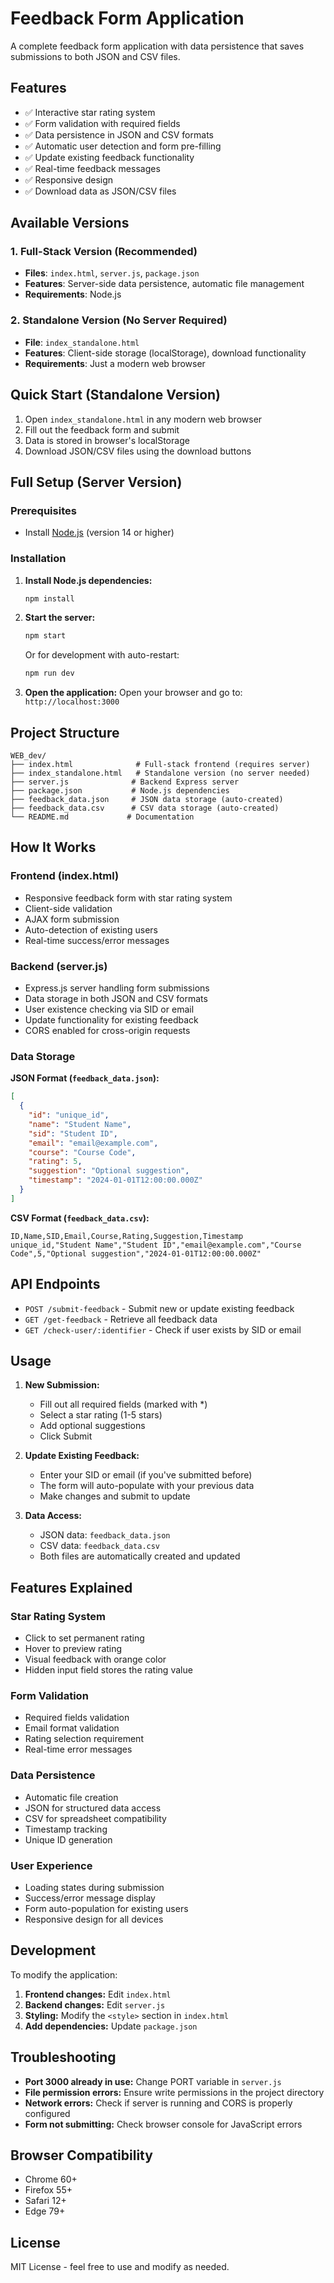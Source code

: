 # Feedback Form Application

A complete feedback form application with data persistence that saves submissions to both JSON and CSV files.

## Features

- ✅ Interactive star rating system
- ✅ Form validation with required fields
- ✅ Data persistence in JSON and CSV formats
- ✅ Automatic user detection and form pre-filling
- ✅ Update existing feedback functionality
- ✅ Real-time feedback messages
- ✅ Responsive design
- ✅ Download data as JSON/CSV files

## Available Versions

### 1. Full-Stack Version (Recommended)
- **Files**: `index.html`, `server.js`, `package.json`
- **Features**: Server-side data persistence, automatic file management
- **Requirements**: Node.js

### 2. Standalone Version (No Server Required)
- **File**: `index_standalone.html`
- **Features**: Client-side storage (localStorage), download functionality
- **Requirements**: Just a modern web browser

## Quick Start (Standalone Version)

1. Open `index_standalone.html` in any modern web browser
2. Fill out the feedback form and submit
3. Data is stored in browser's localStorage
4. Download JSON/CSV files using the download buttons

## Full Setup (Server Version)

### Prerequisites
- Install [Node.js](https://nodejs.org/) (version 14 or higher)

### Installation

1. **Install Node.js dependencies:**
   ```bash
   npm install
   ```

2. **Start the server:**
   ```bash
   npm start
   ```
   
   Or for development with auto-restart:
   ```bash
   npm run dev
   ```

3. **Open the application:**
   Open your browser and go to: `http://localhost:3000`

## Project Structure

```
WEB_dev/
├── index.html              # Full-stack frontend (requires server)
├── index_standalone.html   # Standalone version (no server needed)
├── server.js              # Backend Express server
├── package.json           # Node.js dependencies
├── feedback_data.json     # JSON data storage (auto-created)
├── feedback_data.csv      # CSV data storage (auto-created)
└── README.md             # Documentation
```

## How It Works

### Frontend (index.html)
- Responsive feedback form with star rating system
- Client-side validation
- AJAX form submission
- Auto-detection of existing users
- Real-time success/error messages

### Backend (server.js)
- Express.js server handling form submissions
- Data storage in both JSON and CSV formats
- User existence checking via SID or email
- Update functionality for existing feedback
- CORS enabled for cross-origin requests

### Data Storage

**JSON Format (`feedback_data.json`):**
```json
[
  {
    "id": "unique_id",
    "name": "Student Name",
    "sid": "Student ID",
    "email": "email@example.com",
    "course": "Course Code",
    "rating": 5,
    "suggestion": "Optional suggestion",
    "timestamp": "2024-01-01T12:00:00.000Z"
  }
]
```

**CSV Format (`feedback_data.csv`):**
```csv
ID,Name,SID,Email,Course,Rating,Suggestion,Timestamp
unique_id,"Student Name","Student ID","email@example.com","Course Code",5,"Optional suggestion","2024-01-01T12:00:00.000Z"
```

## API Endpoints

- `POST /submit-feedback` - Submit new or update existing feedback
- `GET /get-feedback` - Retrieve all feedback data
- `GET /check-user/:identifier` - Check if user exists by SID or email

## Usage

1. **New Submission:**
   - Fill out all required fields (marked with *)
   - Select a star rating (1-5 stars)
   - Add optional suggestions
   - Click Submit

2. **Update Existing Feedback:**
   - Enter your SID or email (if you've submitted before)
   - The form will auto-populate with your previous data
   - Make changes and submit to update

3. **Data Access:**
   - JSON data: `feedback_data.json`
   - CSV data: `feedback_data.csv`
   - Both files are automatically created and updated

## Features Explained

### Star Rating System
- Click to set permanent rating
- Hover to preview rating
- Visual feedback with orange color
- Hidden input field stores the rating value

### Form Validation
- Required fields validation
- Email format validation
- Rating selection requirement
- Real-time error messages

### Data Persistence
- Automatic file creation
- JSON for structured data access
- CSV for spreadsheet compatibility
- Timestamp tracking
- Unique ID generation

### User Experience
- Loading states during submission
- Success/error message display
- Form auto-population for existing users
- Responsive design for all devices

## Development

To modify the application:

1. **Frontend changes:** Edit `index.html`
2. **Backend changes:** Edit `server.js`
3. **Styling:** Modify the `<style>` section in `index.html`
4. **Add dependencies:** Update `package.json`

## Troubleshooting

- **Port 3000 already in use:** Change PORT variable in `server.js`
- **File permission errors:** Ensure write permissions in the project directory
- **Network errors:** Check if server is running and CORS is properly configured
- **Form not submitting:** Check browser console for JavaScript errors

## Browser Compatibility

- Chrome 60+
- Firefox 55+
- Safari 12+
- Edge 79+

## License

MIT License - feel free to use and modify as needed.
